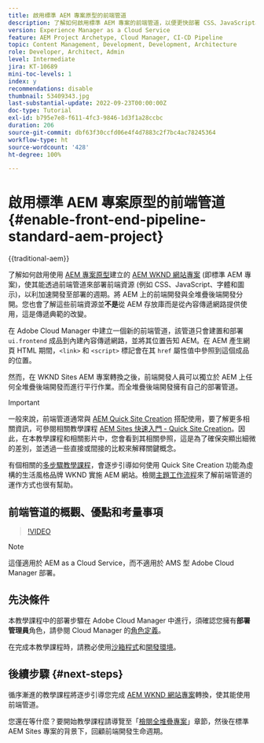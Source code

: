 ```yaml
---
title: 啟用標準 AEM 專案原型的前端管道
description: 了解如何啟用標準 AEM 專案的前端管道，以便更快部署 CSS、JavaScript、字體、圖示等靜態資源。此外，也將 AEM 上的前端開發與全堆疊後端開發分開
version: Experience Manager as a Cloud Service
feature: AEM Project Archetype, Cloud Manager, CI-CD Pipeline
topic: Content Management, Development, Development, Architecture
role: Developer, Architect, Admin
level: Intermediate
jira: KT-10689
mini-toc-levels: 1
index: y
recommendations: disable
thumbnail: 53409343.jpg
last-substantial-update: 2022-09-23T00:00:00Z
doc-type: Tutorial
exl-id: b795e7e8-f611-4fc3-9846-1d3f1a28ccbc
duration: 206
source-git-commit: dbf63f30ccfd06e4f4d7883c2f7bc4ac78245364
workflow-type: ht
source-wordcount: '428'
ht-degree: 100%

---
```


# 啟用標準 AEM 專案原型的前端管道{#enable-front-end-pipeline-standard-aem-project}

{{traditional-aem}}

了解如何啟用使用 [AEM 專案原型](https://github.com/adobe/aem-project-archetype)建立的 [AEM WKND 網站專案](https://github.com/adobe/aem-guides-wknd) (即標準 AEM 專案)，使其能透過前端管道來部署前端資源 (例如 CSS、JavaScript、字體和圖示)，以利加速開發至部署的週期。將 AEM 上的前端開發與全堆疊後端開發分開。您也會了解這些前端資源並&#x200B;__不是__&#x200B;從 AEM 存放庫而是從內容傳遞網路提供使用，這是傳遞典範的改變。


在 Adobe Cloud Manager 中建立一個新的前端管道，該管道只會建置和部署 `ui.frontend` 成品到內建內容傳遞網路，並將其位置告知 AEM。在 AEM 產生網頁 HTML 期間，`<link>` 和 `<script>` 標記會在其 `href` 屬性值中參照到這個成品的位置。

然而，在 WKND Sites AEM 專案轉換之後，前端開發人員可以獨立於 AEM 上任何全堆疊後端開發而進行平行作業。而全堆疊後端開發擁有自己的部署管道。

>[!IMPORTANT]
>
>一般來說，前端管道通常與 [AEM Quick Site Creation](https://experienceleague.adobe.com/docs/experience-manager-cloud-service/content/sites/administering/site-creation/quick-site/overview.html?lang=zh-hant) 搭配使用，要了解更多相關資訊，可參閱相關教學課程 [AEM Sites 快速入門 - Quick Site Creation](https://experienceleague.adobe.com/docs/experience-manager-learn/getting-started-wknd-tutorial-develop/site-template/overview.html?lang=zh-Hant)。因此，在本教學課程和相關影片中，您會看到其相關參照，這是為了確保突顯出細微的差別，並透過一些直接或間接的比較來解釋關鍵概念。


有個相關的[多步驟教學課程](https://experienceleague.adobe.com/docs/experience-manager-learn/getting-started-wknd-tutorial-develop/site-template/overview.html?lang=zh-Hant)，會逐步引導如何使用 Quick Site Creation 功能為虛構的生活風格品牌 WKND 實施 AEM 網站。檢閱[主題工作流程](https://experienceleague.adobe.com/docs/experience-manager-learn/getting-started-wknd-tutorial-develop/site-template/theming.html?lang=zh-Hant)來了解前端管道的運作方式也很有幫助。

## 前端管道的概觀、優點和考量事項

>[!VIDEO](https://video.tv.adobe.com/v/3409343?quality=12&learn=on)


>[!NOTE]
>
>這僅適用於 AEM as a Cloud Service，而不適用於 AMS 型 Adobe Cloud Manager 部署。

## 先決條件

本教學課程中的部署步驟在 Adobe Cloud Manager 中進行，須確認您擁有&#x200B;__部署管理員__&#x200B;角色，請參閱 Cloud Manager 的[角色定義](https://experienceleague.adobe.com/docs/experience-manager-cloud-manager/content/requirements/users-and-roles.html?lang=zh-hant#role-definitions)。

在完成本教學課程時，請務必使用[沙箱程式](https://experienceleague.adobe.com/docs/experience-manager-cloud-service/content/implementing/using-cloud-manager/programs/introduction-sandbox-programs.html?lang=zh-Hant)和[開發環境](https://experienceleague.adobe.com/docs/experience-manager-cloud-service/content/implementing/using-cloud-manager/manage-environments.html?lang=zh-Hant)。

## 後續步驟 {#next-steps}

循序漸進的教學課程將逐步引導您完成 [AEM WKND 網站專案](https://github.com/adobe/aem-guides-wknd)轉換，使其能使用前端管道。

您還在等什麼？要開始教學課程請導覽至「[檢閱全堆疊專案](review-uifrontend-module.md)」章節，然後在標準 AEM Sites 專案的背景下，回顧前端開發生命週期。
